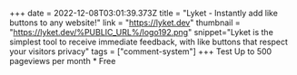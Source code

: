 +++
date = 2022-12-08T03:01:39.373Z
title = "Lyket - Instantly add like buttons to any website!"
link = "https://lyket.dev"
thumbnail = "https://lyket.dev/%PUBLIC_URL%/logo192.png"
snippet="Lyket is the simplest tool to receive immediate feedback, with like buttons that respect your visitors privacy"
tags = ["comment-system"]
+++
Test
Up to 500 pageviews per month *
Free
